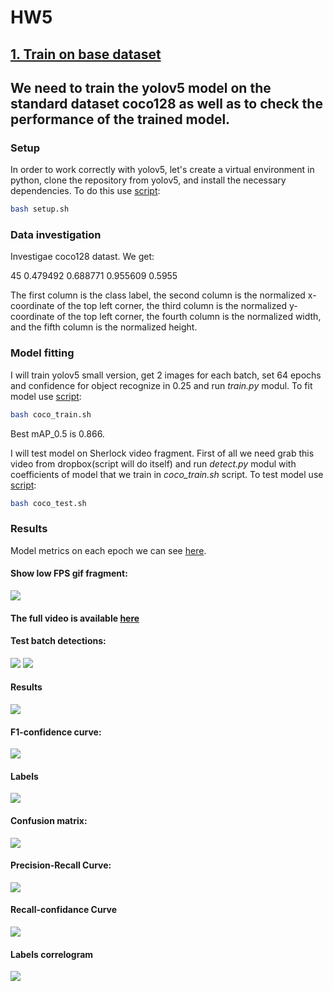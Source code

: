 # HW5

## [**1. Train on base dataset**](/HW5/README.md#we-need-to-train-the-yolov5-model-on-the-standard-dataset-coco128-as-well-as-to-check-the-performance-of-the-trained-model)

## 

## We need to train the yolov5 model on the standard dataset coco128 as well as to check the performance of the trained model.

### Setup

In order to work correctly with yolov5, let's create a virtual environment in python, clone the repository from yolov5, and install the necessary dependencies. To do this use [script](/HW5/setup.sh):

```bash
bash setup.sh
```

### Data investigation

Investigae coco128 datast. We get:

45 0.479492 0.688771 0.955609 0.5955   

The first column is the class label, the second column is the normalized x-coordinate of the top left corner, the third column is the normalized y-coordinate of the top left corner, the fourth column is the normalized width, and the fifth column is the normalized height.


### Model fitting

I will train yolov5 small version, get 2 images for each batch, set 64 epochs and confidence for object recognize in 0.25 and run *train.py* modul. To fit model use [script](/HW5/coco_train.sh): 

```bash
bash coco_train.sh
```

Best mAP_0.5 is 0.866.

I will test model on Sherlock video fragment. First of all we need grab this video from dropbox(script will do itself) and run *detect.py* modul with coefficients of model that we train in *coco_train.sh* script. To test model use [script](/HW5/coco_test.sh):

```bash
bash coco_test.sh
```

### Results

Model metrics on each epoch we can see [here](/HW5/Coco/coco_resualts.md).

#### Show low FPS gif fragment:
![](/HW5/Coco/video_res_gif.gif) 

#### The full video is available [here](https://www.dropbox.com/scl/fi/4gm51wsf362phe1jnypcd/video_res.mp4?rlkey=cyrcc38k5a0ij2nkmlrnkc5r4&dl=0)

#### Test batch detections:  
![](/HW5/Coco/coco_4.jpg)
![](/HW5/Coco/coco_10.jpg)

#### Results
![](/HW5/Coco/coco_1.jpg)

#### F1-confidence curve:  
![](/HW5/Coco/coco_6.jpg)

#### Labels
![](/HW5/Coco/coco_8.jpg)

####  Confusion matrix:
![](/HW5/Coco/coco_12.jpg)

#### Precision-Recall Curve:
![](/HW5/Coco/coco_13.jpg)

#### Recall-confidance Curve
![](/HW5/Coco/coco_14.jpg)

#### Labels correlogram
![](/HW5/Coco/coco_15.jpg)
